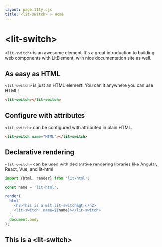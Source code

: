 ```yaml
---
layout: page.11ty.cjs
title: <lit-switch> ⌲ Home
---
```


# &lt;lit-switch>

`<lit-switch>` is an awesome element. It's a great introduction to building web components with LitElement, with nice documentation site as well.

## As easy as HTML

<section class="columns">
  <div>

`<lit-switch>` is just an HTML element. You can it anywhere you can use HTML!

```html
<lit-switch></lit-switch>
```

  </div>
  <div>

<lit-switch></lit-switch>

  </div>
</section>

## Configure with attributes

<section class="columns">
  <div>

`<lit-switch>` can be configured with attributed in plain HTML.

```html
<lit-switch name="HTML"></lit-switch>
```

  </div>
  <div>

<lit-switch name="HTML"></lit-switch>

  </div>
</section>

## Declarative rendering

<section class="columns">
  <div>

`<lit-switch>` can be used with declarative rendering libraries like Angular, React, Vue, and lit-html

```js
import {html, render} from 'lit-html';

const name = 'lit-html';

render(
  html`
    <h2>This is a &lt;lit-switch&gt;</h2>
    <lit-switch .name=${name}></lit-switch>
  `,
  document.body
);
```

  </div>
  <div>

<h2>This is a &lt;lit-switch&gt;</h2>
<lit-switch name="lit-html"></lit-switch>

  </div>
</section>
